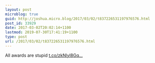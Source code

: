 ```yaml
---
layout: post
microblog: true
guid: http://joshua.micro.blog/2017/03/02/t837226531197976576.html
post_id: 33929
date: 2017-03-02T20:02:14+1100
lastmod: 2019-07-30T17:41:19+1100
type: post
url: /2017/03/02/t837226531197976576.html
---
```

All awards are stupid [t.co/zkNlyl8Gq...](https://t.co/zkNlyl8Gqf)
